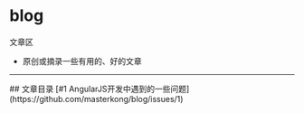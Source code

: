 # blog
文章区

* 原创或摘录一些有用的、好的文章
<hr>
## 文章目录
[#1 AngularJS开发中遇到的一些问题](https://github.com/masterkong/blog/issues/1)
